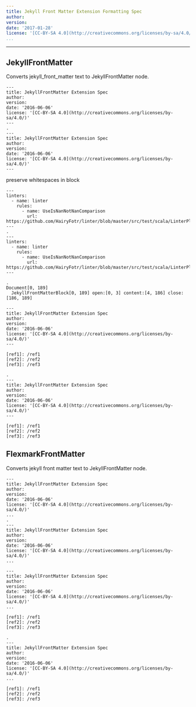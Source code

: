 ```yaml
---
title: Jekyll Front Matter Extension Formatting Spec
author:
version:
date: '2017-01-28'
license: '[CC-BY-SA 4.0](http://creativecommons.org/licenses/by-sa/4.0/)'
...
```


---

## JekyllFrontMatter

Converts jekyll_front_matter text to JekyllFrontMatter node.

```````````````````````````````` example JekyllFrontMatter: 1
---
title: JekyllFrontMatter Extension Spec
author: 
version: 
date: '2016-06-06'
license: '[CC-BY-SA 4.0](http://creativecommons.org/licenses/by-sa/4.0/)'
---
.
---
title: JekyllFrontMatter Extension Spec
author: 
version: 
date: '2016-06-06'
license: '[CC-BY-SA 4.0](http://creativecommons.org/licenses/by-sa/4.0/)'
---

````````````````````````````````


preserve whitespaces in block

```````````````````````````````` example JekyllFrontMatter: 2
---
linters:
  - name: linter
    rules:
      - name: UseIsNanNotNanComparison
        url:  https://github.com/HairyFotr/linter/blob/master/src/test/scala/LinterPluginTest.scala#L1930
---
.
---
linters:
  - name: linter
    rules:
      - name: UseIsNanNotNanComparison
        url:  https://github.com/HairyFotr/linter/blob/master/src/test/scala/LinterPluginTest.scala#L1930
---

.
Document[0, 189]
  JekyllFrontMatterBlock[0, 189] open:[0, 3] content:[4, 186] close:[186, 189]
````````````````````````````````


```````````````````````````````` example(JekyllFrontMatter: 3) options(references-document-top)
---
title: JekyllFrontMatter Extension Spec
author: 
version: 
date: '2016-06-06'
license: '[CC-BY-SA 4.0](http://creativecommons.org/licenses/by-sa/4.0/)'
---

[ref1]: /ref1
[ref2]: /ref2
[ref3]: /ref3

.
---
title: JekyllFrontMatter Extension Spec
author: 
version: 
date: '2016-06-06'
license: '[CC-BY-SA 4.0](http://creativecommons.org/licenses/by-sa/4.0/)'
---

[ref1]: /ref1
[ref2]: /ref2
[ref3]: /ref3

````````````````````````````````


## FlexmarkFrontMatter

Converts jekyll front matter text to JekyllFrontMatter node.

```````````````````````````````` example FlexmarkFrontMatter: 1
---
title: JekyllFrontMatter Extension Spec
author: 
version: 
date: '2016-06-06'
license: '[CC-BY-SA 4.0](http://creativecommons.org/licenses/by-sa/4.0/)'
...
.
---
title: JekyllFrontMatter Extension Spec
author: 
version: 
date: '2016-06-06'
license: '[CC-BY-SA 4.0](http://creativecommons.org/licenses/by-sa/4.0/)'
...

````````````````````````````````


```````````````````````````````` example(FlexmarkFrontMatter: 2) options(references-document-top)
---
title: JekyllFrontMatter Extension Spec
author: 
version: 
date: '2016-06-06'
license: '[CC-BY-SA 4.0](http://creativecommons.org/licenses/by-sa/4.0/)'
...

[ref1]: /ref1
[ref2]: /ref2
[ref3]: /ref3

.
---
title: JekyllFrontMatter Extension Spec
author: 
version: 
date: '2016-06-06'
license: '[CC-BY-SA 4.0](http://creativecommons.org/licenses/by-sa/4.0/)'
...

[ref1]: /ref1
[ref2]: /ref2
[ref3]: /ref3

````````````````````````````````


